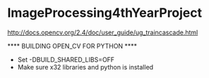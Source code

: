 # ImageProcessing4thYearProject

http://docs.opencv.org/2.4/doc/user_guide/ug_traincascade.html

**** BUILDING OPEN_CV FOR PYTHON ****

- Set -DBUILD_SHARED_LIBS=OFF
- Make sure x32 libraries and python is installed